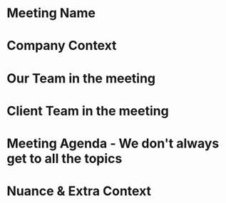 # Meeting Name

# Company Context

# Our Team in the meeting

# Client Team in the meeting

# Meeting Agenda - We don't always get to all the topics

# Nuance & Extra Context
